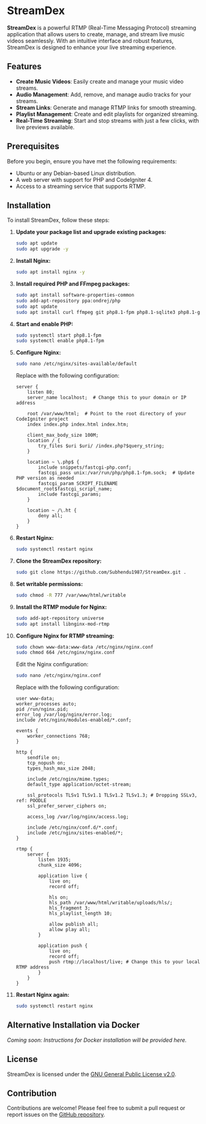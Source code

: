 # StreamDex

**StreamDex** is a powerful RTMP (Real-Time Messaging Protocol) streaming application that allows users to create, manage, and stream live music videos seamlessly. With an intuitive interface and robust features, StreamDex is designed to enhance your live streaming experience.

## Features

- **Create Music Videos**: Easily create and manage your music video streams.
- **Audio Management**: Add, remove, and manage audio tracks for your streams.
- **Stream Links**: Generate and manage RTMP links for smooth streaming.
- **Playlist Management**: Create and edit playlists for organized streaming.
- **Real-Time Streaming**: Start and stop streams with just a few clicks, with live previews available.

## Prerequisites

Before you begin, ensure you have met the following requirements:
- Ubuntu or any Debian-based Linux distribution.
- A web server with support for PHP and CodeIgniter 4.
- Access to a streaming service that supports RTMP.

## Installation

To install StreamDex, follow these steps:

1. **Update your package list and upgrade existing packages:**
   ```bash
   sudo apt update
   sudo apt upgrade -y
   ```

2. **Install Nginx:**
   ```bash
   sudo apt install nginx -y
   ```

3. **Install required PHP and FFmpeg packages:**
   ```bash
   sudo apt install software-properties-common
   sudo add-apt-repository ppa:ondrej/php
   sudo apt update
   sudo apt install curl ffmpeg git php8.1-fpm php8.1-sqlite3 php8.1-gd php8.1-intl php8.1-mbstring -y
   ```

4. **Start and enable PHP:**
   ```bash
   sudo systemctl start php8.1-fpm
   sudo systemctl enable php8.1-fpm
   ```

5. **Configure Nginx:**
   ```bash
   sudo nano /etc/nginx/sites-available/default
   ```

   Replace with the following configuration:
   ```nginx
   server {
       listen 80;
       server_name localhost;  # Change this to your domain or IP address

       root /var/www/html;  # Point to the root directory of your CodeIgniter project
       index index.php index.html index.htm;

       client_max_body_size 100M;
       location / {
           try_files $uri $uri/ /index.php?$query_string;
       }

       location ~ \.php$ {
           include snippets/fastcgi-php.conf;
           fastcgi_pass unix:/var/run/php/php8.1-fpm.sock;  # Update PHP version as needed
           fastcgi_param SCRIPT_FILENAME $document_root$fastcgi_script_name;
           include fastcgi_params;
       }

       location ~ /\.ht {
           deny all;
       }
   }
   ```

6. **Restart Nginx:**
   ```bash
   sudo systemctl restart nginx
   ```

7. **Clone the StreamDex repository:**
   ```bash
   sudo git clone https://github.com/Subhendu1987/StreamDex.git .
   ```

8. **Set writable permissions:**
   ```bash
   sudo chmod -R 777 /var/www/html/writable
   ```

9. **Install the RTMP module for Nginx:**
   ```bash
   sudo add-apt-repository universe
   sudo apt install libnginx-mod-rtmp
   ```

10. **Configure Nginx for RTMP streaming:**
    ```bash
    sudo chown www-data:www-data /etc/nginx/nginx.conf
    sudo chmod 664 /etc/nginx/nginx.conf
    ```

    Edit the Nginx configuration:
    ```bash
    sudo nano /etc/nginx/nginx.conf
    ```

    Replace with the following configuration:
    ```nginx
    user www-data;
    worker_processes auto;
    pid /run/nginx.pid;
    error_log /var/log/nginx/error.log;
    include /etc/nginx/modules-enabled/*.conf;

    events {
        worker_connections 768;
    }

    http {        
        sendfile on;
        tcp_nopush on;
        types_hash_max_size 2048;

        include /etc/nginx/mime.types;
        default_type application/octet-stream;

        ssl_protocols TLSv1 TLSv1.1 TLSv1.2 TLSv1.3; # Dropping SSLv3, ref: POODLE
        ssl_prefer_server_ciphers on;

        access_log /var/log/nginx/access.log;

        include /etc/nginx/conf.d/*.conf;
        include /etc/nginx/sites-enabled/*;
    }

    rtmp {
        server {
            listen 1935;
            chunk_size 4096;

            application live {
                live on;
                record off;

                hls on;
                hls_path /var/www/html/writable/uploads/hls/;
                hls_fragment 3;
                hls_playlist_length 10;

                allow publish all;
                allow play all;
            }

            application push {
                live on;
                record off;
                push rtmp://localhost/live; # Change this to your local RTMP address
            }
        }
    }
    ```

11. **Restart Nginx again:**
    ```bash
    sudo systemctl restart nginx
    ```

## Alternative Installation via Docker

*Coming soon: Instructions for Docker installation will be provided here.*

## License

StreamDex is licensed under the [GNU General Public License v2.0](https://opensource.org/licenses/GPL-2.0).

## Contribution

Contributions are welcome! Please feel free to submit a pull request or report issues on the [GitHub repository](https://github.com/Subhendu1987/StreamDex).
